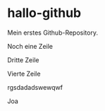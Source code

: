 # hallo-github
Mein erstes Github-Repository. 

Noch eine Zeile

Dritte Zeile

Vierte Zeile

rgsdadadswewqwf

Joa
